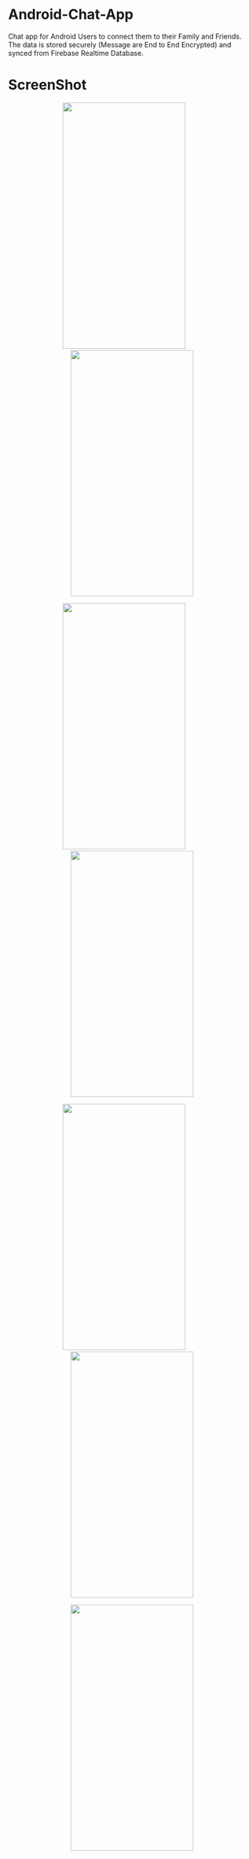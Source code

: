 # Android-Chat-App
Chat app for Android Users to connect them to their Family and Friends. The data is stored securely (Message are End to End Encrypted) and synced from Firebase Realtime Database.

# ScreenShot

<p align="middle">
  <img src="https://user-images.githubusercontent.com/54978105/124305852-43d28180-db83-11eb-9714-d89540f6c50f.jpg" width="250" height="500" hspace=20/>
  &nbsp; &nbsp; &nbsp; &nbsp;
  <img src="https://user-images.githubusercontent.com/54978105/124305930-5f3d8c80-db83-11eb-8f5d-f2a08d97d43c.jpg" width="250" height="500" /> 
</p>

<p align="middle">
<img src="https://user-images.githubusercontent.com/54978105/124305910-5947ab80-db83-11eb-81e3-28d02fbd41c7.jpg" width="250" height="500" />
&nbsp; &nbsp; &nbsp; &nbsp;
<img src="https://user-images.githubusercontent.com/54978105/124305925-5d73c900-db83-11eb-8129-19b0e6f548f9.jpg" width="250" height="500" />
</p>

<p align="middle">
<img src="https://user-images.githubusercontent.com/54978105/124306042-81cfa580-db83-11eb-849a-4d9a766291ab.jpg" width="250" height="500" />
&nbsp; &nbsp; &nbsp; &nbsp;
<img src="https://user-images.githubusercontent.com/54978105/124306049-8300d280-db83-11eb-812d-0f449516a059.jpg" width="250" height="500" />
</p>

<p align="middle">
<img src="https://user-images.githubusercontent.com/54978105/124306053-84ca9600-db83-11eb-83c5-cbd56dd5cf34.jpg" width="250" height="500" />
</p>

